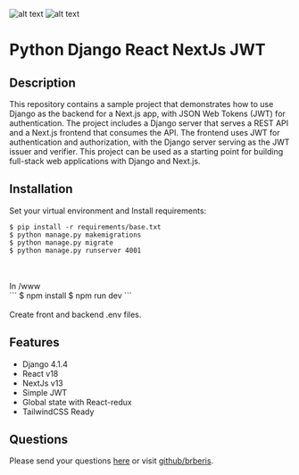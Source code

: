[comment]: <> (This readme was created by Nodinq Readme Generator)
![alt text](https://img.shields.io/badge/License-MIT-brightgreen)
![alt text](https://img.shields.io/badge/Ver.-1.0.0-blue)

# Python Django React NextJs JWT


## Description

This repository contains a sample project that demonstrates how to use Django as the backend for a Next.js app, with JSON Web Tokens (JWT) for authentication. The project includes a Django server that serves a REST API and a Next.js frontend that consumes the API. The frontend uses JWT for authentication and authorization, with the Django server serving as the JWT issuer and verifier. This project can be used as a starting point for building full-stack web applications with Django and Next.js.

## Installation

Set your virtual environment and Install requirements: 
<br />
```
$ pip install -r requirements/base.txt
$ python manage.py makemigrations
$ python manage.py migrate
$ python manage.py runserver 4001
```
<br />
<br />
In /www 
<br />
```
$ npm install
$ npm run dev
```

<br />
<br />
Create front and backend .env files.


## Features

- Django 4.1.4
- React v18
- NextJs v13
- Simple JWT
- Global state with React-redux
- TailwindCSS Ready

## Questions

Please send your questions [here](mailto:cristobal@barberis.com?subject=[GitHub]%20python-django-react-nextjs-jwt) or visit [github/brberis](https://github.com/brberis).



